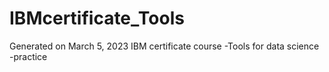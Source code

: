 # IBMcertificate_Tools


Generated on March 5, 2023
IBM certificate course -Tools for data science -practice
